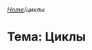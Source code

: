 ###### [Home][домой]/циклы

# Тема: Циклы






[домой]: ../../README.md 'Вернуться на начальную страницу'